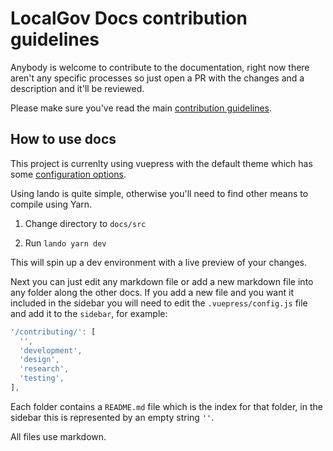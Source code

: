 # LocalGov Docs contribution guidelines

Anybody is welcome to contribute to the documentation, right now there aren't any specific processes so just open a PR with the changes and a description and it'll be reviewed.

Please make sure you've read the main [contribution guidelines](https://github.com/localgovdrupal/localgov/blob/master/CONTRIBUTING.md).

## How to use docs

This project is currenlty using vuepress with the default theme which has some [configuration options](https://vuepress.vuejs.org/theme/).

Using lando is quite simple, otherwise you'll need to find other means to compile using Yarn.

1. Change directory to `docs/src`

2. Run `lando yarn dev`

This will spin up a dev environment with a live preview of your changes.

Next you can just edit any markdown file or add a new markdown file into any folder along the other docs. If you add a new file and you want it included in the sidebar you will need to edit the `.vuepress/config.js` file and add it to the `sidebar`, for example:

```js
'/contributing/': [
  '',
  'development',
  'design',
  'research',
  'testing',
],
```

Each folder contains a `README.md` file which is the index for that folder, in the sidebar this is represented by an empty string `''`.

All files use markdown.
